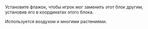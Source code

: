 Установите флажок, чтобы игрок мог заменить этот блок другим, установив его в координатах этого блока.

Используется воздухом и многими растениями.